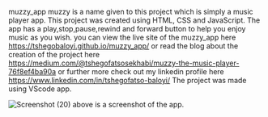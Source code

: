 muzzy_app 
muzzy is a name given to this project which is simply a music player app. This project was created using HTML, CSS and JavaScript.
The app has a play,stop,pause,rewind and forward button to help you enjoy music as you wish. you can view the live site of the muzzy_app here https://tshegobaloyi.github.io/muzzy_app/ or read the blog about the creation of the project here https://medium.com/@tshegofatsosekhabi/muzzy-the-music-player-76f8ef4ba90a or further more check out my linkedin profile here https://www.linkedin.com/in/tshegofatso-baloyi/
The project was made using VScode app.


 ![Screenshot (20)](https://github.com/TshegoBaloyi/muzzy_app/assets/128852596/4a163552-f92c-4c0c-9f0a-bb03b297d1cb)
above is a screenshot of the app.
